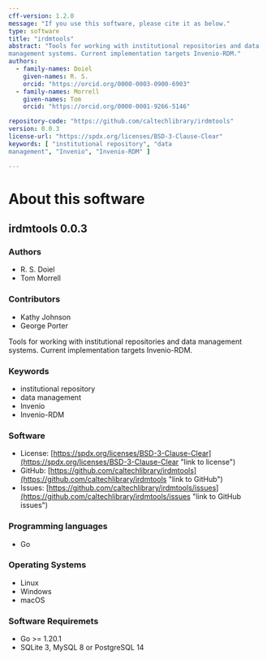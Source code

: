 ```yaml
---
cff-version: 1.2.0
message: "If you use this software, please cite it as below."
type: software
title: "irdmtools"
abstract: "Tools for working with institutional repositories and data
management systems. Current implementation targets Invenio-RDM."
authors:
  - family-names: Doiel
    given-names: R. S.
    orcid: "https://orcid.org/0000-0003-0900-6903"
  - family-names: Morrell
    given-names: Tom
    orcid: "https://orcid.org/0000-0001-9266-5146"

repository-code: "https://github.com/caltechlibrary/irdmtools"
version: 0.0.3
license-url: "https://spdx.org/licenses/BSD-3-Clause-Clear"
keywords: [ "institutional repository", "data
management", "Invenio", "Invenio-RDM" ]

---
```


About this software
===================

## irdmtools 0.0.3

### Authors

- R. S. Doiel
- Tom Morrell

### Contributors

- Kathy Johnson
- George Porter

Tools for working with institutional repositories and data management
systems. Current implementation targets Invenio-RDM.

### Keywords

- institutional repository
- data management
- Invenio
- Invenio-RDM

### Software

- License: [https://spdx.org/licenses/BSD-3-Clause-Clear](https://spdx.org/licenses/BSD-3-Clause-Clear "link to license")
- GitHub: [https://github.com/caltechlibrary/irdmtools](https://github.com/caltechlibrary/irdmtools "link to GitHub")
- Issues: [https://github.com/caltechlibrary/irdmtools/issues](https://github.com/caltechlibrary/irdmtools/issues "link to GitHub issues")


### Programming languages

- Go

### Operating Systems

- Linux
- Windows
- macOS

### Software Requiremets

- Go &gt;= 1.20.1
- SQLite 3, MySQL 8 or PostgreSQL 14
